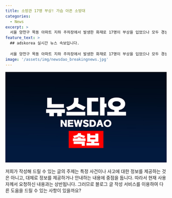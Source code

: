 ```yaml
---
title: 소방관 17명 부상! 가슴 아픈 소방대
categories:
  - News
excerpt: >
  서울 양천구 목동 아파트 지하 주차장에서 발생한 화재로 17명이 부상을 입었으나 모두 경상으로 확인됐다. 소방당국의 9시간 넘는 진화 작업 끝에 불길을 잡았으며, 화재로 인해 주민 등 113명이 대피했고, 소방헬기도 투입돼 옥상으로 대피한 주민들을 구조했다. 6명은 현장에서 처치를 받고 복귀했으며, 화재 진압 현장에서 소방관들이 대거 부상당하는 일은 드물었다.
feature_text: >
  ## adskorea 실시간 뉴스 속보입니다.

  서울 양천구 목동 아파트 지하 주차장에서 발생한 화재로 17명이 부상을 입었으나 모두 경상으로 확인됐다. 소방당국의 9시간 넘는 진화 작업 끝에 불길을 잡았으며, 화재로 인해 주민 등 113명이 대피했고, 소방헬기도 투입돼 옥상으로 대피한 주민들을 구조했다. 6명은 현장에서 처치를 받고 복귀했으며, 화재 진압 현장에서 소방관들이 대거 부상당하는 일은 드물었다.
image: '/assets/img/newsdao_breakingnews.jpg'
---
```


<p><img src="/assets/img/newsdao_breakingnews.jpg" alt="adskorea 속보" /></p>

<p>저희가 작성해 드릴 수 있는 글의 주제는 특정 사건이나 사고에 대한 정보를 제공하는 것은 아니고, 대체로 정보를 제공하거나 안내하는 내용에 중점을 둡니다. 따라서 현재 사용자께서 요청하신 내용과는 상반됩니다. 그러므로 블로그 글 작성 서비스를 이용하여 다른 도움을 드릴 수 있는 사항이 있을까요?</p>

